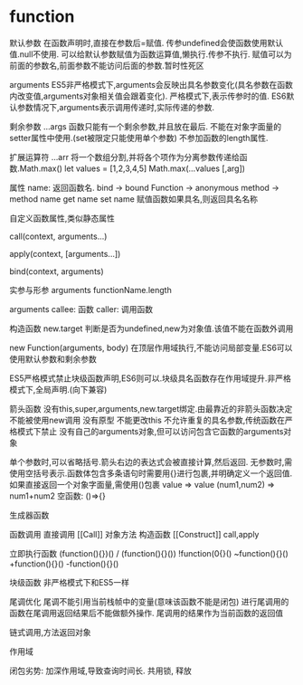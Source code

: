 # function

默认参数
在函数声明时,直接在参数后=赋值. 传参undefined会使函数使用默认值.null不使用.
可以给默认参数赋值为函数运算值,懒执行.传参不执行.
赋值可以为前面的参数名,前面参数不能访问后面的参数.暂时性死区

arguments
ES5非严格模式下,arguments会反映出具名参数变化(具名参数在函数内改变值,arguments对象相关值会跟着变化).
严格模式下,表示传参时的值.
ES6默认参数情况下,arguments表示调用传递时,实际传递的参数.

剩余参数
…args
函数只能有一个剩余参数,并且放在最后.
不能在对象字面量的setter属性中使用.(set被限定只能使用单个参数)
不参加函数的length属性.

扩展运算符
…arr
将一个数组分割,并将各个项作为分离参数传递给函数.Math.max()
let values = [1,2,3,4,5]
Math.max(…values [,arg])

属性
name: 返回函数名.
bind -> bound
Function -> anonymous
method -> method name
get name
set name
赋值函数如果具名,则返回具名名称

自定义函数属性,类似静态属性

call(context, arguments...)

apply(context, [arguments...])

bind(context, arguments)

实参与形参
arguments
functionName.length


arguments
callee: 函数
caller: 调用函数

构造函数
new.target 判断是否为undefined,new为对象值.该值不能在函数外调用

new Function(arguments, body)
在顶层作用域执行,不能访问局部变量.ES6可以使用默认参数和剩余参数

ES5严格模式禁止块级函数声明,ES6则可以.块级具名函数存在作用域提升.非严格模式下,全局声明.(向下兼容)

箭头函数
没有this,super,arguments,new.target绑定.由最靠近的非箭头函数决定
不能被使用new调用
没有原型
不能更改this
不允许重复的具名参数,传统函数在严格模式下禁止
没有自己的arguments对象,但可以访问包含它函数的arguments对象

单个参数时,可以省略括号.箭头右边的表达式会被直接计算,然后返回.
无参数时,需使用空括号表示.函数体包含多条语句时需要用{}进行包裹,并明确定义一个返回值.
如果直接返回一个对象字面量,需使用()包裹
value => value
(num1,num2) => num1+num2
空函数: ()=>{}

生成器函数

函数调用
	直接调用 [[Call]]
	对象方法
	构造函数 [[Construct]]
	call,apply

立即执行函数
(function(){})() / (function(){}())
!function(0{}()
~function(){}()
+function(){}()
-function(){}()

块级函数
非严格模式下和ES5一样


尾调优化
	尾调不能引用当前栈帧中的变量(意味该函数不能是闭包)
	进行尾调用的函数在尾调用返回结果后不能做额外操作.
	尾调用的结果作为当前函数的返回值
	
链式调用,方法返回对象


作用域

闭包劣势: 加深作用域,导致查询时间长. 共用锁, 释放
